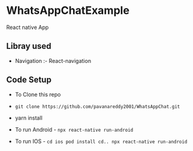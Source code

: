 # WhatsAppChatExample
React native App 

## Libray used
* Navigation :- React-navigation 

## Code Setup
* To Clone this repo 
* `git clone https://github.com/pavanareddy2001/WhatsAppChat.git`
*  yarn install

* To run Android  -  `npx react-native run-android`

* To run IOS - `cd ios pod install cd.. npx react-native run-android`




